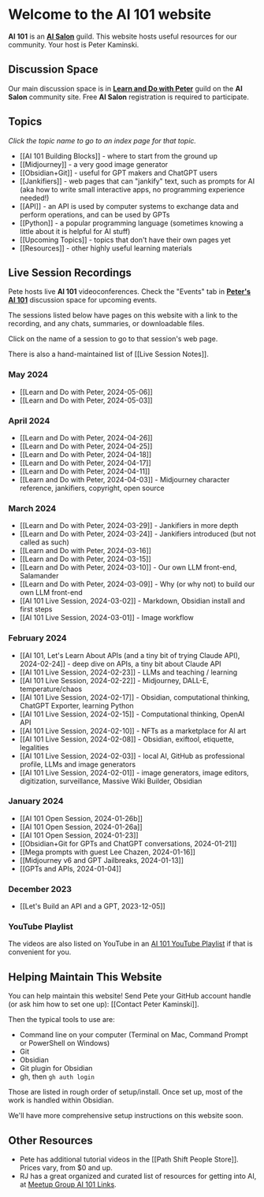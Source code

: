 # Welcome to the AI 101 website

**AI 101** is an **[AI Salon](http://thesalon.ai/)** guild. This website hosts useful resources for our community. Your host is Peter Kaminski.

## Discussion Space

Our main discussion space is in **[Learn and Do with Peter](https://aisalon.mn.co/spaces/12680311/feed)** guild on the **AI Salon** community site. Free **AI Salon** registration is required to participate.

## Topics

_Click the topic name to go to an index page for that topic._

- [[AI 101 Building Blocks]] - where to start from the ground up
- [[Midjourney]] - a very good image generator
- [[Obsidian+Git]] - useful for GPT makers and ChatGPT users
- [[Jankifiers]] - web pages that can "jankify" text, such as prompts for AI (aka how to write small interactive apps, no programming experience needed!)
- [[API]] - an API is used by computer systems to exchange data and perform operations, and can be used by GPTs
- [[Python]] - a popular programming language (sometimes knowing a little about it is helpful for AI stuff)
- [[Upcoming Topics]] - topics that don't have their own pages yet
- [[Resources]] - other highly useful learning materials

## Live Session Recordings

Pete hosts live **AI 101** videoconferences. Check the "Events" tab in **[Peter's AI 101](https://aisalon.mn.co/share/phFsHUTlVUiSHKGt)** discussion space for upcoming events.

The sessions listed below have pages on this website with a link to the recording, and any chats, summaries, or downloadable files.

Click on the name of a session to go to that session's web page.

There is also a hand-maintained list of [[Live Session Notes]].

###  May 2024

- [[Learn and Do with Peter, 2024-05-06]]
- [[Learn and Do with Peter, 2024-05-03]]

### April 2024

- [[Learn and Do with Peter, 2024-04-26]]
- [[Learn and Do with Peter, 2024-04-25]]
- [[Learn and Do with Peter, 2024-04-18]]
- [[Learn and Do with Peter, 2024-04-17]]
- [[Learn and Do with Peter, 2024-04-11]]
- [[Learn and Do with Peter, 2024-04-03]] - Midjourney character reference, jankifiers, copyright, open source

### March 2024

- [[Learn and Do with Peter, 2024-03-29]] - Jankifiers in more depth
- [[Learn and Do with Peter, 2024-03-24]] - Jankifiers introduced (but not called as such)
- [[Learn and Do with Peter, 2024-03-16]]
- [[Learn and Do with Peter, 2024-03-15]]
- [[Learn and Do with Peter, 2024-03-10]] - Our own LLM front-end, Salamander
- [[Learn and Do with Peter, 2024-03-09]] - Why (or why not) to build our own LLM front-end
- [[AI 101 Live Session, 2024-03-02]] - Markdown, Obsidian install and first steps
- [[AI 101 Live Session, 2024-03-01]] - Image workflow

### February 2024

- [[AI 101, Let's Learn About APIs (and a tiny bit of trying Claude API), 2024-02-24]] - deep dive on APIs, a tiny bit about Claude API
- [[AI 101 Live Session, 2024-02-23]] - LLMs and teaching / learning
- [[AI 101 Live Session, 2024-02-22]] - Midjourney, DALL-E, temperature/chaos
- [[AI 101 Live Session, 2024-02-17]] - Obsidian, computational thinking, ChatGPT Exporter, learning Python
- [[AI 101 Live Session, 2024-02-15]] - Computational thinking, OpenAI API
- [[AI 101 Live Session, 2024-02-10]] - NFTs as a marketplace for AI art
- [[AI 101 Live Session, 2024-02-08]] - Obsidian, exiftool, etiquette, legalities
- [[AI 101 Live Session, 2024-02-03]] - local AI, GitHub as professional profile, LLMs and image generators
- [[AI 101 Live Session, 2024-02-01]] - image generators, image editors, digitization, surveillance, Massive Wiki Builder, Obsidian

### January 2024

- [[AI 101 Open Session, 2024-01-26b]]
- [[AI 101 Open Session, 2024-01-26a]]
- [[AI 101 Open Session, 2024-01-23]]
- [[Obsidian+Git for GPTs and ChatGPT conversations, 2024-01-21]]
- [[Mega prompts with guest Lee Chazen, 2024-01-16]]
- [[Midjourney v6 and GPT Jailbreaks, 2024-01-13]]
- [[GPTs and APIs, 2024-01-04]]

### December 2023

- [[Let's Build an API and a GPT, 2023-12-05]]

### YouTube Playlist

The videos are also listed on YouTube in an [AI 101 YouTube Playlist](https://youtube.com/playlist?list=PLADGyQqAcmirQAq6Kp9r75uFQrq-THPhi) if that is convenient for you.

## Helping Maintain This Website

You can help maintain this website! Send Pete your GitHub account handle (or ask him how to set one up): [[Contact Peter Kaminski]].

Then the typical tools to use are:

- Command line on your computer (Terminal on Mac, Command Prompt or PowerShell on Windows)
- Git
- Obsidian
- Git plugin for Obsidian
- gh, then `gh auth login`

Those are listed in rough order of setup/install. Once set up, most of the work is handled within Obsidian.

We'll have more comprehensive setup instructions on this website soon.

## Other Resources

- Pete has additional tutorial videos in the [[Path Shift People Store]]. Prices vary, from $0 and up.
- RJ has a great organized and curated list of resources for getting into AI, at [Meetup Group AI 101 Links](https://mysiteon.yolasite.com/ai101links.php).